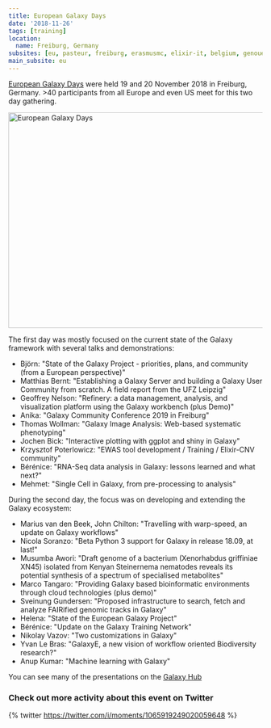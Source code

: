 ```yaml
---
title: European Galaxy Days
date: '2018-11-26'
tags: [training]
location:
  name: Freiburg, Germany
subsites: [eu, pasteur, freiburg, erasmusmc, elixir-it, belgium, genouest]
main_subsite: eu
---
```


[European Galaxy Days](https://galaxyproject.org/events/2018-europe-dev/) were held 19 and 20 November 2018 in Freiburg, Germany. >40 participants from all Europe and even US meet for this two day gathering.

<div class="multiple-img">
<a data-flickr-embed="true" data-header="true" data-footer="true" href="https://www.flickr.com/photos/134305289@N03/shares/95G83s" title="European Galaxy Days"><img src="https://farm2.staticflickr.com/4864/32110601328_22f5b96a96_z_d.jpg" width="640" height="427" alt="European Galaxy Days"></a><script async src="//embedr.flickr.com/assets/client-code.js" charset="utf-8"></script>
</div>

The first day was mostly focused on the current state of the Galaxy framework with several talks and demonstrations:

- Björn: "State of the Galaxy Project - priorities, plans, and community (from a European perspective)"
- Matthias Bernt: "Establishing a Galaxy Server and building a Galaxy User Community from scratch. A field report from the UFZ Leipzig"
- Geoffrey Nelson: "Refinery: a data management, analysis, and visualization platform using the Galaxy workbench (plus Demo)"
- Anika: "Galaxy Community Conference 2019 in Freiburg"
- Thomas Wollman: "Galaxy Image Analysis: Web-based systematic phenotyping"
- Jochen Bick: "Interactive plotting with ggplot and shiny in Galaxy"
- Krzysztof Poterlowicz: "EWAS tool development / Training / Elixir-CNV community"
- Bérénice: "RNA-Seq data analysis in Galaxy: lessons learned and what next?"
- Mehmet: "Single Cell in Galaxy, from pre-processing to analysis"

During the second day, the focus was on developing and extending the Galaxy ecosystem:

- Marius van den Beek, John Chilton: "Travelling with warp-speed, an update on Galaxy workflows"
- Nicola Soranzo: "Beta Python 3 support for Galaxy in release 18.09, at last!"
- Musumba Awori: "Draft genome of a bacterium (Xenorhabdus griffiniae XN45) isolated from Kenyan Steinernema nematodes reveals its potential synthesis of a spectrum of specialised metabolites"
- Marco Tangaro: "Providing Galaxy based bioinformatic environments through cloud technologies (plus demo)"
- Sveinung Gundersen: "Proposed infrastructure to search, fetch and analyze FAIRified genomic tracks in Galaxy"
- Helena: "State of the European Galaxy Project"
- Bérénice: "Update on the Galaxy Training Network"
- Nikolay Vazov: "Two customizations in Galaxy"
- Yvan Le Bras: "GalaxyE, a new vision of workflow oriented Biodiversity research?"
- Anup Kumar: "Machine learning with Galaxy"

You can see many of the presentations on the [Galaxy Hub](https://galaxyproject.org/events/2018-europe-dev/)

### Check out more activity about this event on Twitter

{% twitter https://twitter.com/i/moments/1065919249020059648 %}

